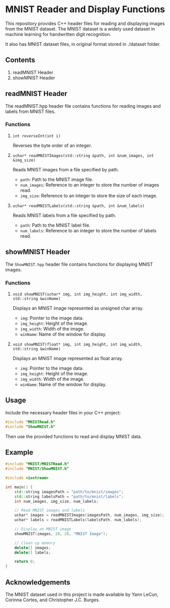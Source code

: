 # MNIST Reader and Display Functions
This repository provides C++ header files for reading and displaying images from the MNIST dataset. The MNIST dataset is a widely used dataset in machine learning for handwritten digit recognition.

It also has MNIST dataset files, in original format stored in ./dataset folder.

## Contents
1. readMNIST Header
2. showMNIST Header

## readMNIST Header
The readMNIST.hpp header file contains functions for reading images and labels from MNIST files.

### Functions
1. `int reverseInt(int i)`

    Reverses the byte order of an integer.

2. `uchar* readMNISTImages(std::string &path, int &num_images, int &img_size)`

    Reads MNIST images from a file specified by path.

    * `path`: Path to the MNIST image file.
    * `num_images`: Reference to an integer to store the number of images read.
    * `img_size`: Reference to an integer to store the size of each image.
3. `uchar* readMNISTLabels(std::string &path, int &num_labels)`

    Reads MNIST labels from a file specified by path.
    * `path`: Path to the MNIST label file.
    * `num_labels`: Reference to an integer to store the number of labels read.


## showMNIST Header
The `ShowMNIST.hpp` header file contains functions for displaying MNIST images.
### Functions
1. `void showMNIST(uchar* img, int img_height, int img_width, std::string &winName)`

    Displays an MNIST image represented as unsigned char array.
    * `img`: Pointer to the image data.
    * `img_height`: Height of the image.
    * `img_width`: Width of the image.
    * `winName`: Name of the window for display.
2. `void showMNIST(float* img, int img_height, int img_width, std::string &winName)`

    Displays an MNIST image represented as float array.
    * `img`: Pointer to the image data.
    * `img_height`: Height of the image.
    * `img_width`: Width of the image.
    * `winName`: Name of the window for display.

## Usage
Include the necessary header files in your C++ project:
```cpp
#include "MNISTRead.h"
#include "ShowMNIST.h"
```
Then use the provided functions to read and display MNIST data.

## Example
```cpp
#include "MNIST/MNISTRead.h"
#include "MNIST/ShowMNIST.h"

#include <iostream>

int main() {
    std::string imagesPath = "path/to/mnist/images";
    std::string labelsPath = "path/to/mnist/labels";
    int num_images, img_size, num_labels;

    // Read MNIST images and labels
    uchar* images = readMNISTImages(imagesPath, num_images, img_size);
    uchar* labels = readMNISTLabels(labelsPath, num_labels);

    // Display an MNIST image
    showMNIST(images, 28, 28, "MNIST Image");

    // Clean up memory
    delete[] images;
    delete[] labels;

    return 0;
}
```

## Acknowledgements
The MNIST dataset used in this project is made available by Yann LeCun, Corinna Cortes, and Christopher J.C. Burges. 

